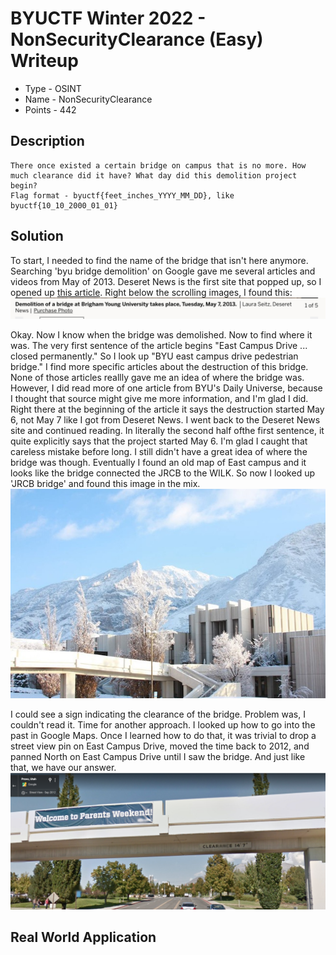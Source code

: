 # BYUCTF Winter 2022 - NonSecurityClearance (Easy) Writeup
* Type - OSINT
* Name - NonSecurityClearance
* Points - 442

## Description
```
There once existed a certain bridge on campus that is no more. How much clearance did it have? What day did this demolition project begin?
Flag format - byuctf{feet_inches_YYYY_MM_DD}, like byuctf{10_10_2000_01_01}
```

## Solution
To start, I needed to find the name of the bridge that isn't here anymore. Searching 'byu bridge demolition' on Google gave me several articles and videos from May of 2013. Deseret News is the first site that popped up, so I opened up [this article](https://www.deseret.com/2013/5/9/20519382/byu-s-east-campus-drive-closed-pedestrian-bridge-demolished). Right below the scrolling images, I found this:
![first date](./FirstDate.png)

Okay. Now I know when the bridge was demolished. Now to find where it was. The very first sentence of the article begins "East Campus Drive ... closed permanently." So I look up "BYU east campus drive pedestrian bridge." I find more specific articles about the destruction of this bridge. None of those articles reallly gave me an idea of where the bridge was. However, I did read more of one article from BYU's Daily Universe, because I thought that source might give me more information, and I'm glad I did. Right there at the beginning of the article it says the destruction started May 6, not May 7 like I got from Deseret News. I went back to the Deseret News site and continued reading. In literally the second half ofthe first sentence, it quite explicitly says that the project started May 6. I'm glad I caught that careless mistake before long. I still didn't have a great idea of where the bridge was though. Eventually I found an old map of East campus and it looks like the bridge connected the JRCB to the WILK. So now I looked up 'JRCB bridge' and found this image in the mix.
![bridge](./bridge.jpeg)

I could see a sign indicating the clearance of the bridge. Problem was, I couldn't read it. Time for another approach. I looked up how to go into the past in Google Maps. Once I learned how to do that, it was trivial to drop a street view pin on East Campus Drive, moved the time back to 2012, and panned North on East Campus Drive until I saw the bridge. And just like that, we have our answer.
![clearance](./Clearance.png)

## Real World Application
